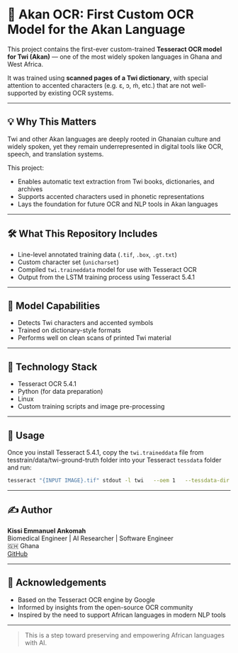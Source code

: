 # 📝 Akan OCR: First Custom OCR Model for the Akan Language

This project contains the first-ever custom-trained **Tesseract OCR model for Twi (Akan)** — one of the most widely spoken languages in Ghana and West Africa.

It was trained using **scanned pages of a Twi dictionary**, with special attention to accented characters (e.g. ɛ, ɔ, ḿ, etc.) that are not well-supported by existing OCR systems.

---

## 💡 Why This Matters

Twi and other Akan languages are deeply rooted in Ghanaian culture and widely spoken, yet they remain underrepresented in digital tools like OCR, speech, and translation systems.

This project:
- Enables automatic text extraction from Twi books, dictionaries, and archives
- Supports accented characters used in phonetic representations
- Lays the foundation for future OCR and NLP tools in Akan languages

---

## 🛠️ What This Repository Includes

- Line-level annotated training data (`.tif`, `.box`, `.gt.txt`)
- Custom character set (`unicharset`)
- Compiled `twi.traineddata` model for use with Tesseract OCR
- Output from the LSTM training process using Tesseract 5.4.1

---

## 🧠 Model Capabilities

- Detects Twi characters and accented symbols
- Trained on dictionary-style formats
- Performs well on clean scans of printed Twi material

---

## 🔬 Technology Stack

- Tesseract OCR 5.4.1
- Python (for data preparation)
- Linux
- Custom training scripts and image pre-processing

---

## 📖 Usage

Once you install Tesseract 5.4.1, copy the `twi.traineddata` file from tesstrain/data/twi-ground-truth folder into your Tesseract `tessdata` folder and run:

```bash
tesseract "{INPUT IMAGE}.tif" stdout -l twi   --oem 1   --tessdata-dir {TESSDATA DIR}   --psm 6

```

---

## ✍️ Author

**Kissi Emmanuel Ankomah**  
Biomedical Engineer | AI Researcher | Software Engineer  
🇬🇭 Ghana  
[GitHub](https://github.com/mister9ce)

---

## 🧡 Acknowledgements

- Based on the Tesseract OCR engine by Google
- Informed by insights from the open-source OCR community
- Inspired by the need to support African languages in modern NLP tools

---

> This is a step toward preserving and empowering African languages with AI.
